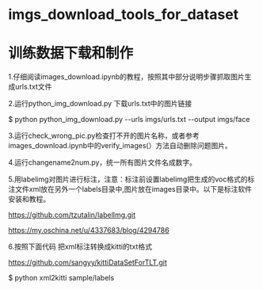# imgs_download_tools_for_dataset
# 训练数据下载和制作
1.仔细阅读images_download.ipynb的教程，按照其中部分说明步骤抓取图片生成urls.txt文件

2.运行python_img_download.py 下载urls.txt中的图片链接

$ python python_img_download.py --urls imgs/urls.txt --output imgs/face

3.运行check_wrong_pic.py检查打不开的图片名称，或者参考images_download.ipynb中的verify_images(）方法自动删除问题图片。

4.运行changename2num.py，统一所有图片文件名成数字。

5.用labelimg对图片进行标注，注意：标注前设置labelimg把生成的voc格式的标注文件xml放在另外一个labels目录中,图片放在images目录中。以下是标注软件安装和教程。

https://github.com/tzutalin/labelImg.git

https://my.oschina.net/u/4337683/blog/4294786

6.按照下面代码 把xml标注转换成kitti的txt格式

https://github.com/sangyy/kittiDataSetForTLT.git

$ python xml2kitti sample/labels
